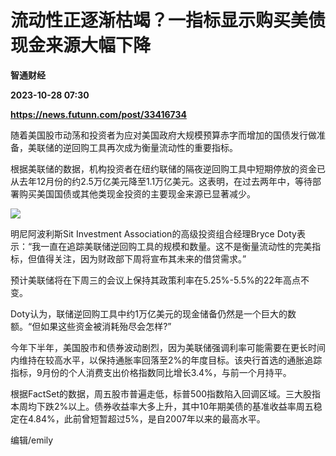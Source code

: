 # 流动性正逐渐枯竭？一指标显示购买美债现金来源大幅下降
**智通财经**

**2023-10-28 07:30**

**https://news.futunn.com/post/33416734**

随着美国股市动荡和投资者为应对美国政府大规模预算赤字而增加的国债发行做准备，美联储的逆回购工具再次成为衡量流动性的重要指标。

根据美联储的数据，机构投资者在纽约联储的隔夜逆回购工具中短期停放的资金已从去年12月份的约2.5万亿美元降至1.1万亿美元。这表明，在过去两年中，等待部署购买美国国债或其他类现金投资的主要现金来源已显著减少。

![](https://postimg.futunn.com/16984771080014717451092.jpeg)

明尼阿波利斯Sit Investment Association的高级投资组合经理Bryce Doty表示：“我一直在追踪美联储逆回购工具的规模和数量。这不是衡量流动性的完美指标，但值得关注，因为财政部下周将宣布其未来的借贷需求。”

预计美联储将在下周三的会议上保持其政策利率在5.25%-5.5%的22年高点不变。

Doty认为，联储逆回购工具中约1万亿美元的现金储备仍然是一个巨大的数额。“但如果这些资金被消耗殆尽会怎样?”

今年下半年，美国股市和债券波动剧烈，因为美联储强调利率可能需要在更长时间内维持在较高水平，以保持通胀率回落至2%的年度目标。该央行首选的通胀追踪指标，9月份的个人消费支出价格指数同比增长3.4%，与前一个月持平。

根据FactSet的数据，周五股市普遍走低，标普500指数陷入回调区域。三大股指本周均下跌2%以上。债券收益率大多上升，其中10年期美债的基准收益率周五稳定在4.84%，此前曾短暂超过5%，是自2007年以来的最高水平。

编辑/emily
